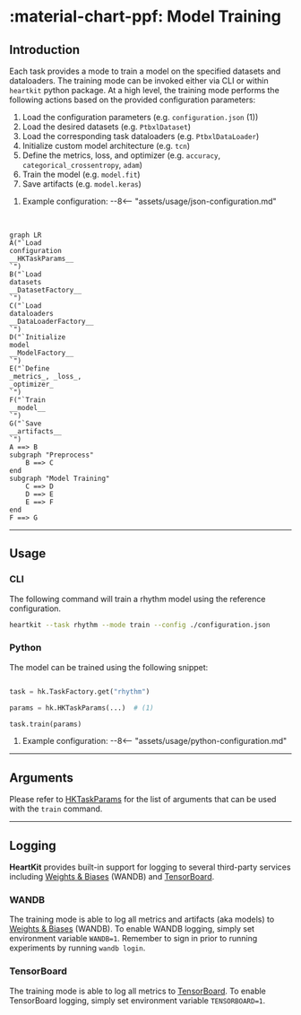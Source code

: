 # :material-chart-ppf: Model Training

## <span class="sk-h2-span">Introduction </span>

Each task provides a mode to train a model on the specified datasets and dataloaders. The training mode can be invoked either via CLI or within `heartkit` python package. At a high level, the training mode performs the following actions based on the provided configuration parameters:

<div class="annotate" markdown>

1. Load the configuration parameters (e.g. `configuration.json` (1))
1. Load the desired datasets (e.g. `PtbxlDataset`)
1. Load the corresponding task dataloaders (e.g. `PtbxlDataLoader`)
1. Initialize custom model architecture (e.g. `tcn`)
1. Define the metrics, loss, and optimizer (e.g. `accuracy`, `categorical_crossentropy`, `adam`)
1. Train the model (e.g. `model.fit`)
1. Save artifacts (e.g. `model.keras`)

</div>

1. Example configuration:
--8<-- "assets/usage/json-configuration.md"

<br/>

```mermaid
graph LR
A("`Load
configuration
__HKTaskParams__
`")
B("`Load
datasets
__DatasetFactory__
`")
C("`Load
dataloaders
__DataLoaderFactory__
`")
D("`Initialize
model
__ModelFactory__
`")
E("`Define
_metrics_, _loss_,
_optimizer_
`")
F("`Train
__model__
`")
G("`Save
__artifacts__
`")
A ==> B
subgraph "Preprocess"
    B ==> C
end
subgraph "Model Training"
    C ==> D
    D ==> E
    E ==> F
end
F ==> G
```

---

## <span class="sk-h2-span">Usage</span>

### CLI

The following command will train a rhythm model using the reference configuration.

```bash
heartkit --task rhythm --mode train --config ./configuration.json
```

### Python

The model can be trained using the following snippet:

```py linenums="1"

task = hk.TaskFactory.get("rhythm")

params = hk.HKTaskParams(...)  # (1)

task.train(params)

```

1. Example configuration:
--8<-- "assets/usage/python-configuration.md"


---

## <span class="sk-h2-span">Arguments </span>

Please refer to [HKTaskParams](../modes/configuration.md#hktaskparams) for the list of arguments that can be used with the `train` command.

---

## <span class="sk-h2-span">Logging</span>

__HeartKit__ provides built-in support for logging to several third-party services including [Weights & Biases](https://wandb.ai/site) (WANDB) and [TensorBoard](https://www.tensorflow.org/tensorboard).

### WANDB

The training mode is able to log all metrics and artifacts (aka models) to [Weights & Biases](https://wandb.ai/site) (WANDB). To enable WANDB logging, simply set environment variable `WANDB=1`. Remember to sign in prior to running experiments by running `wandb login`.


### TensorBoard

The training mode is able to log all metrics to [TensorBoard](https://www.tensorflow.org/tensorboard). To enable TensorBoard logging, simply set environment variable `TENSORBOARD=1`.
